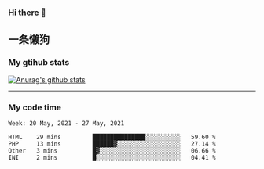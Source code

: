 ### Hi there 👋

## 一条懒狗
<!--
**kiss-me-quickly/kiss-me-quickly** is a ✨ _special_ ✨ repository because its `README.md` (this file) appears on your GitHub profile.

Here are some ideas to get you started:

- 🔭 I’m currently working on ...
- 🌱 I’m currently learning ...
- 👯 I’m looking to collaborate on ...
- 🤔 I’m looking for help with ...
- 💬 Ask me about ...
- 📫 How to reach me: ...
- 😄 Pronouns: ...
- ⚡ Fun fact: ...
-->


### My gtihub stats

[![Anurag's github stats](https://github-readme-stats.vercel.app/api?username=kiss-me-quickly)](https://github.com/anuraghazra/github-readme-stats)

***

### My code time

<!--START_SECTION:waka-->
```text
Week: 20 May, 2021 - 27 May, 2021

HTML    29 mins         ███████████████░░░░░░░░░░   59.60 % 
PHP     13 mins         ██████▓░░░░░░░░░░░░░░░░░░   27.14 % 
Other   3 mins          █▓░░░░░░░░░░░░░░░░░░░░░░░   06.66 % 
INI     2 mins          █░░░░░░░░░░░░░░░░░░░░░░░░   04.41 % 
```
<!--END_SECTION:waka-->

